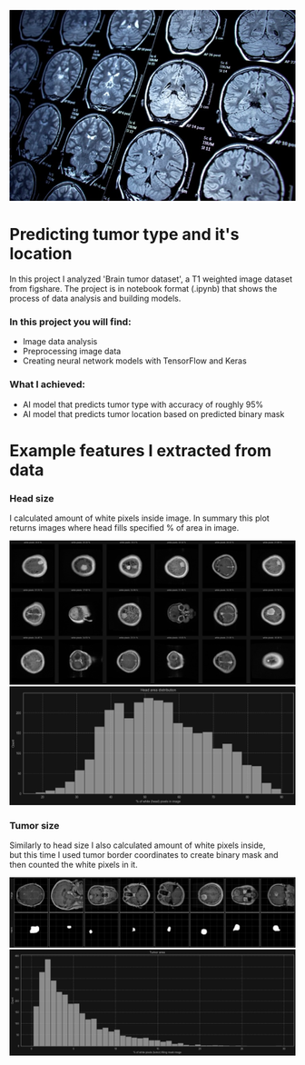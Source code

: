![bg](./media/bg.png)

# Predicting tumor type and it's location
In this project I analyzed 'Brain tumor dataset', a T1 weighted image dataset from figshare.
The project is in notebook format (.ipynb) that shows the process of data analysis and building models.

### In this project you will find:
- Image data analysis
- Preprocessing image data
- Creating neural network models with TensorFlow and Keras

### What I achieved:
- AI model that predicts tumor type with accuracy of roughly 95%
- AI model that predicts tumor location based on predicted binary mask

# Example features I extracted from data
### Head size
I calculated amount of white pixels inside image.
In summary this plot returns images where head fills specified % of area in image.

![skull-size-1](./media/skull-size.png)
![skull-size-2](./media/skull-size-2.png)

### Tumor size
Similarly to head size I also calculated amount of white pixels inside,<br>
but this time I used tumor border coordinates to create binary mask and then counted the white pixels in it.

![tumor-size-1](./media/tumor-size.png)
![tumor-size-2](./media/tumor-size-2.png)
